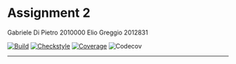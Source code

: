 # Assignment 2
Gabriele Di Pietro 2010000
Elio Greggio 2012831

[![Build](https://github.com/SerpenTaki/Assignment2/actions/workflows/build.yml/badge.svg)](https://github.com/SerpenTaki/Assignment2/actions/workflows/build.yml)
[![Checkstyle](https://img.shields.io/badge/checkstyle-passing-brightgreen)](https://github.com/SerpenTaki/Assignment2/blob/main/target/site/checkstyle.html)
[![Coverage](https://img.shields.io/badge/coverage-85%25-green)](https://github.com/SerpenTaki/Assignment2/blob/main/target/site/jacoco/index.html)
![Codecov](https://codecov.io/gh/MicheleDioli/testmtss/branch/master/graph/badge.svg)

---
